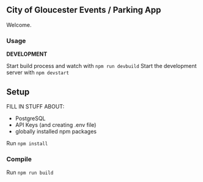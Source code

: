 City of Gloucester Events / Parking App
---
 
Welcome.
 
 
### Usage

**DEVELOPMENT**

  Start build process and watch with `npm run devbuild`
  Start the development server with `npm devstart`
 
 
Setup
---
 
FILL IN STUFF ABOUT:

* PostgreSQL
* API Keys (and creating .env file)
* globally installed npm packages

Run `npm install`
 
### Compile

Run `npm run build`
